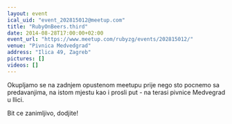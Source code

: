 ```yaml
---
layout: event
ical_uid: "event_202815012@meetup.com"
title: "RubyOnBeers.third"
date: 2014-08-28T17:00:00+02:00
event_url: "https://www.meetup.com/rubyzg/events/202815012/"
venue: "Pivnica Medvedgrad"
address: "Ilica 49, Zagreb"
pictures: []
videos: []
---
```


Okupljamo se na zadnjem opustenom meetupu prije nego sto pocnemo sa predavanjima, na istom mjestu kao i prosli put - na terasi pivnice Medvegrad u Ilici.
  
Bit ce zanimljivo, dodjite!